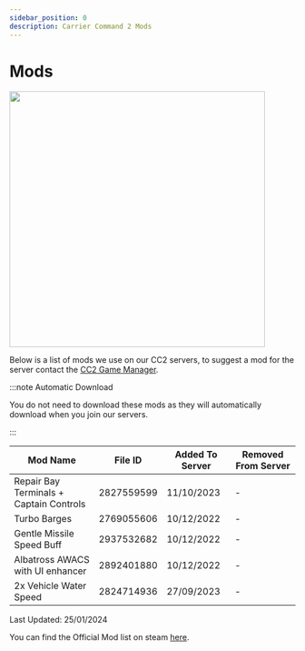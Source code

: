 ```yaml
---
sidebar_position: 0
description: Carrier Command 2 Mods
---
```


# Mods

<div class="flex-vcenter mb-1">
<img src="https://cdn.cloudflare.steamstatic.com/steam/apps/1489630/header_alt_assets_4.jpg" width="450px"/>
</div>

Below is a list of mods we use on our CC2 servers, to suggest a mod for the server contact the <a href="https://trickys.gg/staffteam">CC2 Game Manager</a>.

:::note Automatic Download

You do not need to download these mods as they will automatically download when you join our servers.

:::

| Mod Name                                | File ID      | Added To Server | Removed From Server |
|-----------------------------------------|--------------|-----------------|---------------------|
| Repair Bay Terminals + Captain Controls | 2827559599   | 11/10/2023      | -                  |
| Turbo Barges                            | 2769055606   | 10/12/2022      | -          |
| Gentle Missile Speed Buff               | 2937532682   | 10/12/2022      | -          |
| Albatross AWACS with UI enhancer        | 2892401880   | 10/12/2022      | -          |
| 2x Vehicle Water Speed                  | 2824714936   | 27/09/2023      | -          |

Last Updated: 25/01/2024

You can find the Official Mod list on steam <a href="https://steamcommunity.com/sharedfiles/filedetails/?id=3116548031">here</a>.